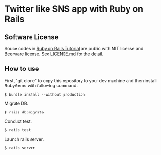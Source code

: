# Twitter like SNS app with Ruby on Rails

## Software License

Souce codes in [Ruby on Rails Tutorial](https://railstutorial.jp/) are public with MIT license and Beerware license.
See [LICENSE.md](LICENSE.md) for the detail.

## How to use

First, "git clone" to copy this repository to your dev machine and then install RubyGems with following command.

```
$ bundle install --without production
```
Migrate DB.
```
$ rails db:migrate
```
Conduct test.
```
$ rails test
```
Launch rails server.
```
$ rails server
```
